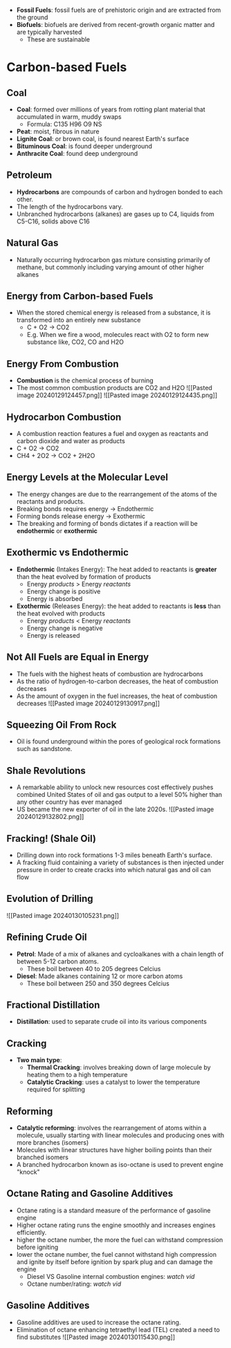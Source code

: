 - **Fossil Fuels**: fossil fuels are of prehistoric origin and are extracted from the ground
- **Biofuels**: biofuels are derived from recent-growth organic matter and are typically harvested
	- These are sustainable

# Carbon-based Fuels 
## Coal
- **Coal**: formed over millions of years from rotting plant material that accumulated in warm, muddy swaps
	- Formula: C$135$ H$96$ O$9$ NS
- **Peat**: moist, fibrous in nature
- **Lignite Coal**: or brown coal, is found nearest Earth's surface
- **Bituminous Coal**: is found deeper underground
- **Anthracite Coal**: found deep underground

## Petroleum
- **Hydrocarbons** are compounds of carbon and hydrogen bonded to each other. 
- The length of the hydrocarbons vary.
- Unbranched hydrocarbons (alkanes) are gases up to C$4$, liquids from C$5$-C$16$, solids above C$16$

## Natural Gas
- Naturally occurring hydrocarbon gas mixture consisting primarily of methane, but commonly including varying amount of other higher alkanes

## Energy from Carbon-based Fuels
- When the stored chemical energy is released from a substance, it is transformed into an entirely new substance
	- C + O$2$ -> CO$2$
	- E.g. When we fire a wood, molecules react with O$2$ to form new substance like, CO$2$, CO and H$2$O

## Energy From Combustion
- **Combustion** is the chemical process of burning
- The most common combustion products are CO$2$ and H$2$O
![[Pasted image 20240129124457.png]]
![[Pasted image 20240129124435.png]]

## Hydrocarbon Combustion
- A combustion reaction features a fuel and oxygen as reactants and carbon dioxide and water as products
- C + O$2$ -> CO$2$
- CH$4$ + 2O$2$ -> CO$2$ + 2H$2$O

## Energy Levels at the Molecular Level
- The energy changes are due to the rearrangement of the atoms of the reactants and products.
- Breaking bonds requires energy -> Endothermic
- Forming bonds release energy -> Exothermic
- The breaking and forming of bonds dictates if a reaction will be **endothermic** or **exothermic**

## Exothermic vs Endothermic
- **Endothermic** (Intakes Energy): The heat added to reactants is **greater** than the heat evolved by formation of products
	- Energy $products$ > Energy $reactants$
	- Energy change is positive
	- Energy is absorbed
- **Exothermic** (Releases Energy): the heat added to reactants is **less** than the heat evolved with products
	- Energy $products$ < Energy $reactants$
	- Energy change is negative
	- Energy is released

## Not All Fuels are Equal in Energy
- The fuels with the highest heats of combustion are hydrocarbons
- As the ratio of hydrogen-to-carbon decreases, the heat of combustion decreases
- As the amount of oxygen in the fuel increases, the heat of combustion decreases
![[Pasted image 20240129130917.png]]

## Squeezing Oil From Rock
- Oil is found underground within the pores of geological rock formations such as sandstone.

## Shale Revolutions
- A remarkable ability to unlock new resources cost effectively pushes combined United States of oil and gas output to a level 50% higher than any other country has ever managed
- US became the new exporter of oil in the late 2020s.
![[Pasted image 20240129132802.png]]

## Fracking! (Shale Oil)
- Drilling down into rock formations 1-3 miles beneath Earth's surface.
- A fracking fluid containing a variety of substances is then injected under pressure in order to create cracks into which natural gas and oil can flow
## Evolution of Drilling
![[Pasted image 20240130105231.png]]

## Refining Crude Oil
- **Petrol**: Made of a mix of alkanes and cycloalkanes with a chain length of between 5-12 carbon atoms.
	- These boil between 40 to 205 degrees Celcius
- **Diesel**: Made alkanes containing 12 or more carbon atoms
	- These boil between 250 and 350 degrees Celcius
## Fractional Distillation
- **Distillation**: used to separate crude oil into its various components
## Cracking
- **Two main type**: 
	- **Thermal Cracking**: involves breaking down of large molecule by heating them to a high temperature
	- **Catalytic Cracking**: uses a catalyst to lower the temperature required for splitting
## Reforming
- **Catalytic reforming**: involves the rearrangement of atoms within a molecule, usually starting with linear molecules and producing ones with more branches (isomers)
- Molecules with linear structures have higher boiling points than their branched isomers
- A branched hydrocarbon known as iso-octane is used to prevent engine "knock"
## Octane Rating and Gasoline Additives
- Octane rating is a standard measure of the performance of gasoline engine
- Higher octane rating runs the engine smoothly and increases engines efficiently.
- higher the octane number, the more the fuel can withstand compression before igniting
- lower the octane number, the fuel cannot withstand high compression and ignite by itself before ignition by spark plug and can damage the engine 
	- Diesel VS Gasoline internal combustion engines: *watch vid*
	- Octane number/rating: *watch vid*
## Gasoline Additives
- Gasoline additives are used to increase the octane rating.
- Elimination of octane enhancing tetraethyl lead (TEL) created a need to find substitutes
![[Pasted image 20240130115430.png]]

